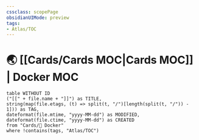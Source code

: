 ```yaml
---
cssclass: scopePage
obsidianUIMode: preview
tags:
- Atlas/TOC
---
```


# 🌏 [[Cards/Cards MOC|Cards MOC]] | Docker MOC

```dataview
table WITHOUT ID
("[[" + file.name + "]]") as TITLE,
string(map(file.etags, (t) => split(t, "/")[length(split(t, "/")) - 1])) as TAG,
dateformat(file.mtime, "yyyy-MM-dd") as MODIFIED,
dateformat(file.ctime, "yyyy-MM-dd") as CREATED
from "Cards/📀 Docker"
where !contains(tags, "Atlas/TOC")
```